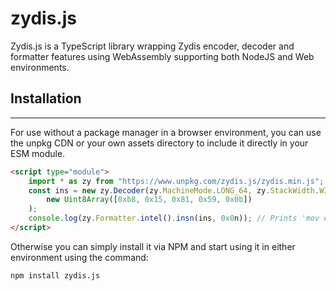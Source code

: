 # zydis.js

Zydis.js is a TypeScript library wrapping Zydis encoder, decoder and formatter features using WebAssembly supporting both NodeJS and Web environments.

## Installation

---

For use without a package manager in a browser environment, you can use the unpkg CDN or your own assets directory to include it directly in your ESM module.

```html
<script type="module">
	import * as zy from "https://www.unpkg.com/zydis.js/zydis.min.js";
	const ins = new zy.Decoder(zy.MachineMode.LONG_64, zy.StackWidth.WIDTH_64).decode(
		new Uint8Array([0xb8, 0x15, 0x81, 0x59, 0x0b])
	);
	console.log(zy.Formatter.intel().insn(ins, 0x0n)); // Prints 'mov eax, 0xB598115'.
</script>
```

Otherwise you can simply install it via NPM and start using it in either environment using the command:

```
npm install zydis.js
```
